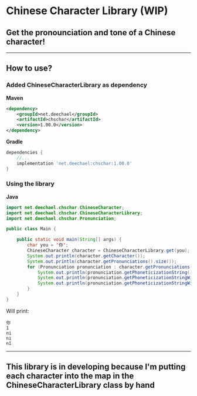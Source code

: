 # Chinese Character Library (WIP)
## Get the pronounciation and tone of a Chinese character!

---
## How to use?

### Added ChineseCharacterLibrary as dependency
**Maven**
```xml
<dependency>
    <groupId>net.deechael</groupId>
    <artifactId>chschar</artifactId>
    <version>1.00.0</version>
</dependency>
```

**Gradle**
```groovy
dependencies {
    //...
    implementation 'net.deechael:chschar:1.00.0'
}
```

### Using the library
**Java**
```java
import net.deechael.chschar.ChineseCharacter;
import net.deechael.chschar.ChineseCharacterLibrary;
import net.deechael.chschar.Pronunciation;

public class Main {

    public static void main(String[] args) {
        char you = '你';
        ChineseCharacter character = ChineseCharacterLibrary.get(you);
        System.out.println(character.getCharacter());
        System.out.println(character.getPronunciations().size());
        for (Pronunciation pronunciation : character.getPronunciations()) {
            System.out.println(pronunciation.getPhoneticizationString());
            System.out.println(pronunciation.getPhoneticizationStringWithV());
            System.out.println(pronunciation.getPhoneticizationStringWithTone());
        }
    }
}
```
Will print:
```text
你
1
ni
ni
nǐ
```
---
## This library is in developing because I'm putting each character into the map in the ChineseCharacterLibrary class by hand